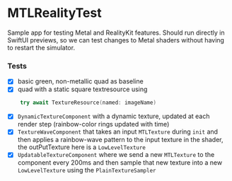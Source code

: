 # MTLRealityTest

Sample app for testing Metal and RealityKit features. 
Should run directly in SwiftUI previews, so we can test changes to Metal shaders without having to restart the simulator.

### Tests

- [x] basic green, non-metallic quad as baseline
- [x] quad with a static square textresource using
```swift
    try await TextureResource(named: imageName)
```
- [x] `DynamicTextureComponent` with a dynamic texture, updated at each render step (rainbow-color rings updated with time) 
- [x] `TextureWaveComponent` that takes an input `MTLTexture` during `init` and then applies a rainbow-wave pattern to the input texture in the shader, the outPutTexture here is a `LowLevelTexture`
- [x] `UpdatableTextureComponent` where we send a new `MTLTexture` to the component every 200ms and then sample that new texture into a new `LowLevelTexture` using the `PlainTextureSampler`
